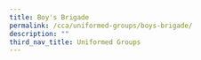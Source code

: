 ```yaml
---
title: Boy's Brigade
permalink: /cca/uniformed-groups/boys-brigade/
description: ""
third_nav_title: Uniformed Groups
---
```

